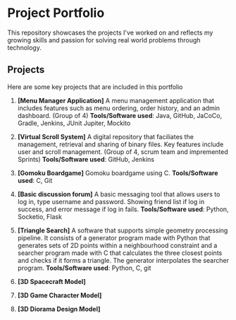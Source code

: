# Project Portfolio
This repository showcases the projects I've worked on and reflects my growing skills and passion for solving real world problems through technology.

## Projects
Here are some key projects that are included in this portfolio
1. **[Menu Manager Application]**
   A menu management application that includes features such as menu ordering, order history, and an admin dashboard. (Group of 4)
   **Tools/Software used**: Java, GitHub, JaCoCo, Gradle, Jenkins, JUnit Jupiter, Mockito

2. **[Virtual Scroll System]**
   A digital repository that faciliates the management, retrieval and sharing of binary files. Key features include user and scroll management. (Group of 4, scrum team and impremented Sprints)
   **Tools/Software used**: GitHub, Jenkins 

4. **[Gomoku Boardgame]**
   Gomoku boardgame using C.
   **Tools/Software used**: C, Git
   
6. **[Basic discussion forum]**
   A basic messaging tool that allows users to log in, type username and password. Showing friend list if log in success, and error message if log in fails.
   **Tools/Software used**: Python, Socketio, Flask
   
7. **[Triangle Search]**
   A software that supports simple geometry processing pipeline. It consists of a generator program made with Python that generates sets of 2D points within a neighbourhood constraint and a searcher program made with C that calculates the three closest points and checks if it forms a triangle. The generator interpolates the searcher program.
   **Tools/Software used**: Python, C, git

9. **[3D Spacecraft Model]**

10. **[3D Game Character Model]**

11. **[3D Diorama Design Model]**

